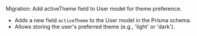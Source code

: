 Migration: Add activeTheme field to User model for theme preference.

- Adds a new field `activeTheme` to the User model in the Prisma schema.
- Allows storing the user's preferred theme (e.g., 'light' or 'dark').
